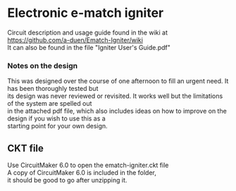 # Electronic e-match igniter
Circuit description and usage guide found in the wiki at https://github.com/a-duen/Ematch-Igniter/wiki \
It can also be found in the file "Igniter User's Guide.pdf"

### Notes on the design
This was designed over the course of one afternoon to fill an urgent need.  It has been thoroughly tested but \
its design was never reviewed or revisited.  It works well but the limitations of the system are spelled out \
in the attached pdf file, which also includes ideas on how to improve on the design if you wish to use this as a  \
starting point for your own design.

## CKT file
Use CircuitMaker 6.0 to open the ematch-igniter.ckt file \
A copy of CircuitMaker 6.0 is included in the folder, \
it should be good to go after unzipping it.
